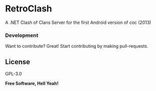 # RetroClash
A .NET Clash of Clans Server for the first Android version of coc (2013)

### Development

Want to contribute? Great!
Start contributing by making pull-requests.

License
----

GPL-3.0

**Free Software, Hell Yeah!**
